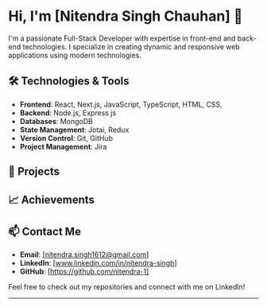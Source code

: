 # Hi, I'm [Nitendra Singh Chauhan] 👋

I'm a passionate Full-Stack Developer with expertise in front-end and back-end technologies. I specialize in creating dynamic and responsive web applications using modern technologies.

## 🛠 Technologies & Tools

- **Frontend**: React, Next.js, JavaScript, TypeScript, HTML, CSS,
- **Backend**: Node.js, Express js
- **Databases**: MongoDB
- **State Management**: Jotai, Redux
- **Version Control**: Git, GitHub
- **Project Management**: Jira

## 🌟 Projects

## 📈 Achievements

## 📫 Contact Me

- **Email**: [nitendra.singh1612@gmail.com]
- **LinkedIn**: [www.linkedin.com/in/nitendra-singh]
- **GitHub**: [https://github.com/nitendra-1]

Feel free to check out my repositories and connect with me on LinkedIn!

---


